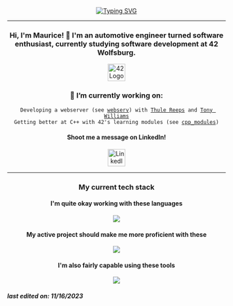 <div align="center">
	<!-- <code>🦛 This world needs more hippos 🦛</code><br> -->
  <!-- Typing SVG by DenverCoder1 - https://github.com/DenverCoder1/readme-typing-svg -->
<a href="https://git.io/typing-svg"><img src="https://readme-typing-svg.demolab.com?font=Fira+Code&weight=600&size=12&duration=2800&pause=100&color=F7F7F7&center=true&random=false&width=435&height=30&separator=%3C&lines=%F0%9F%A6%9B+I+like+hippos+%F0%9F%A6%9B" alt="Typing SVG" /></a><br>
<!-- <a href="https://git.io/typing-svg"><img src="https://readme-typing-svg.demolab.com?font=Fira+Code&weight=600&size=12&duration=2800&color=F7F7F7&center=true&random=false&width=435&height=30&separator=%3C&lines=while+(%F0%9F%A6%9B)+%7B%3CHippo.add(Melon);%3CHippo%2B%2B;%3C%7D" alt="Typing SVG" /></a> -->
</div>

---

<div align="center">
  <h3>Hi, I'm Maurice! 👋 I'm an automotive engineer turned software enthusiast,
currently studying software development at 42 Wolfsburg.</h3>
	<a href= "https://42wolfsburg.de/"><img width="40px" alt="42Logo" src="https://github.com/Mowriez/Mowriez/assets/47814311/c4339e9c-8060-4980-9aa6-f95d0484b510"/></a>

<h3>🔭 I’m currently working on:</h3>
<code>Developing a webserver (see <a href="https://github.com/Mowriez/webserv">webserv</a>) with <a href= "https://github.com/thule-re/">Thule Reeps</a> and <a href="https://github.com/tonywilliamspiano">Tony Williams</a></code> <br>
<code>Getting better at C++ with 42's learning modules (see <a href="https://github.com/Mowriez/cpp-modules">cpp_modules</a>)</code>

  <h4>Shoot me a message on LinkedIn!</h4>
	<a href="https://www.linkedin.com/in/mtrautner/"><img width="40px" alt="LinkedIn" src="https://i.imgur.com/QtuMZjB.png"/></a>
</div>

---

<div align="center">
  <h3> My current tech stack </h3>
  <h4>I'm quite okay working with these languages</h4>
  <a href="https://skillicons.dev">
    <img src="https://skillicons.dev/icons?i=c,cpp,html,css,js,bash" /></a><br>

  <h4>My active project should make me more proficient with these</h4>
    <a href="https://skillicons.dev">
    <img src="https://skillicons.dev/icons?i=python,docker,html,css,js" /></a>

  <h4>I'm also fairly capable using these tools</h4>
   <a href="https://skillicons.dev">
    <img src="https://skillicons.dev/icons?i=git,github,vscode,postman,linux,docker" /></a>
</div>

<h5>last edited on: 11/16/2023</h5>
